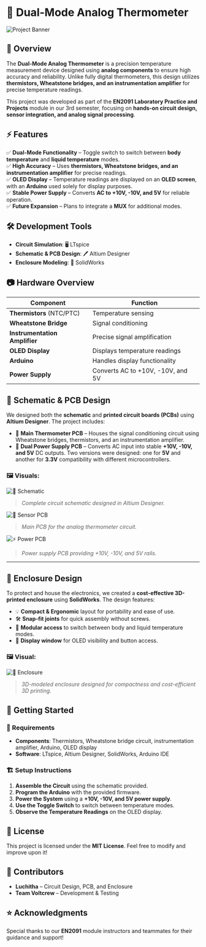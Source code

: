 # 🏥 Dual-Mode Analog Thermometer  

![Project Banner](Images/image.png) <!-- Add an image of your device or schematic if available -->

## 📌 Overview  
The **Dual-Mode Analog Thermometer** is a precision temperature measurement device designed using **analog components** to ensure high accuracy and reliability. Unlike fully digital thermometers, this design utilizes **thermistors, Wheatstone bridges, and an instrumentation amplifier** for precise temperature readings.  

This project was developed as part of the **EN2091 Laboratory Practice and Projects** module in our 3rd semester, focusing on **hands-on circuit design, sensor integration, and analog signal processing**.  

## ⚡ Features  
✅ **Dual-Mode Functionality** – Toggle switch to switch between **body temperature** and **liquid temperature** modes.  
✅ **High Accuracy** – Uses **thermistors, Wheatstone bridges, and an instrumentation amplifier** for precise readings.  
✅ **OLED Display** – Temperature readings are displayed on an **OLED screen**, with an **Arduino** used solely for display purposes.  
✅ **Stable Power Supply** – Converts **AC to +10V, -10V, and 5V** for reliable operation.  
✅ **Future Expansion** – Plans to integrate a **MUX** for additional modes.  

## 🛠️ Development Tools  
- **Circuit Simulation**: 🖥️ LTspice  
- **Schematic & PCB Design**: 🖊️ Altium Designer  
- **Enclosure Modeling**: 📐 SolidWorks  

## 📷 Hardware Overview  
| Component           | Function |
|--------------------|--------------------------------|
| **Thermistors** (NTC/PTC)  | Temperature sensing  |
| **Wheatstone Bridge**  | Signal conditioning |
| **Instrumentation Amplifier** | Precise signal amplification |
| **OLED Display** | Displays temperature readings |
| **Arduino** | Handles display functionality |
| **Power Supply** | Converts AC to +10V, -10V, and 5V |

## 🧩 Schematic & PCB Design

We designed both the **schematic** and **printed circuit boards (PCBs)** using **Altium Designer**. The project includes:

- 🧠 **Main Thermometer PCB** – Houses the signal conditioning circuit using Wheatstone bridges, thermistors, and an instrumentation amplifier.
- 🔋 **Dual Power Supply PCB** – Converts AC input into stable **+10V, -10V, and 5V** DC outputs. Two versions were designed: one for **5V** and another for **3.3V** compatibility with different microcontrollers.

### 🖼️ Visuals:
![📐 Schematic](Images/schematic.jpeg)
> *Complete circuit schematic designed in Altium Designer.*

![🔧 Sensor PCB](Images/pcb_main.jpeg)
> *Main PCB for the analog thermometer circuit.*

![⚡ Power PCB](Images/pcb.jpeg)
> *Power supply PCB providing +10V, -10V, and 5V rails.*

---

## 🧱 Enclosure Design

To protect and house the electronics, we created a **cost-effective 3D-printed enclosure** using **SolidWorks**. The design features:

- 💡 **Compact & Ergonomic** layout for portability and ease of use.
- 🛠️ **Snap-fit joints** for quick assembly without screws.
- 🔄 **Modular access** to switch between body and liquid temperature modes.
- 📏 **Display window** for OLED visibility and button access.

### 🖼️ Visual:
![🧊 Enclosure](Images/enclosure.jpeg)
> *3D-modeled enclosure designed for compactness and cost-efficient 3D printing.*


## 🚀 Getting Started  
### 🔧 Requirements  
- **Components**: Thermistors, Wheatstone bridge circuit, instrumentation amplifier, Arduino, OLED display  
- **Software**: LTspice, Altium Designer, SolidWorks, Arduino IDE  

### 🏗️ Setup Instructions  
1. **Assemble the Circuit** using the schematic provided.  
2. **Program the Arduino** with the provided firmware.  
3. **Power the System** using a **+10V, -10V, and 5V power supply**.  
4. **Use the Toggle Switch** to switch between temperature modes.  
5. **Observe the Temperature Readings** on the OLED display.  

## 📜 License  
This project is licensed under the **MIT License**. Feel free to modify and improve upon it!  

## 🤝 Contributors  
- **Luchitha** – Circuit Design, PCB, and Enclosure  
- **Team Voltcrew** – Development & Testing  

## ⭐ Acknowledgments  
Special thanks to our **EN2091** module instructors and teammates for their guidance and support!  

